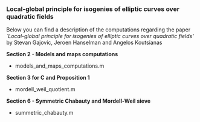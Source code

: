 ### Local-global principle for isogenies of elliptic curves over quadratic fields 

Below you can find a description of the computations regarding the paper *`Local-global principle for isogenies of elliptic curves over quadratic fields'* by Stevan Gajovic, Jeroen Hanselman and Angelos Koutsianas

**Section 2 - Models and maps computations**
 - models_and_maps_computations.m

**Section 3 for C and Proposition 1**
- mordell_weil_quotient.m

**Section 6 - Symmetric Chabauty and Mordell-Weil sieve**
- summetric_chabauty.m